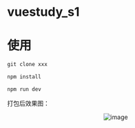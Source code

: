 # vuestudy_s1

# 使用

``` js
git clone xxx

npm install 

npm run dev 
```

打包后效果图：

<div align=center>
  
![image](https://blog.vini123.com/wp-content/uploads/2017/10/20171020133038.png)

</div>
